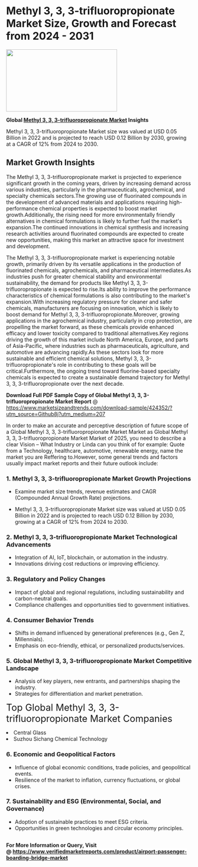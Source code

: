 <H1>Methyl 3, 3, 3-trifluoropropionate Market Size, Growth and Forecast from 2024 - 2031</H1><img class="aligncenter size-medium wp-image-584254" src="https://thirdeyenews.in/wp-content/uploads/2024/09/Global-Market-Research-300x168.jpeg" alt="" width="300" height="168" /><p><strong>Global&nbsp;<a href="https://www.marketsizeandtrends.com/download-sample/424352/?utm_source=Github8j?utm_medium=207">Methyl 3, 3, 3-trifluoropropionate Market</a> Insights</strong></p><p>Methyl 3, 3, 3-trifluoropropionate Market size was valued at USD 0.05 Billion in 2022 and is projected to reach USD 0.12 Billion by 2030, growing at a CAGR of 12% from 2024 to 2030.</p><p><h2>Market Growth Insights</h2> <p>The Methyl 3, 3, 3-trifluoropropionate market is projected to experience significant growth in the coming years, driven by increasing demand across various industries, particularly in the pharmaceuticals, agrochemical, and specialty chemicals sectors.The growing use of fluorinated compounds in the development of advanced materials and applications requiring high-performance chemical properties is expected to boost market growth.Additionally, the rising need for more environmentally friendly alternatives in chemical formulations is likely to further fuel the market's expansion.The continued innovations in chemical synthesis and increasing research activities around fluorinated compounds are expected to create new opportunities, making this market an attractive space for investment and development.</p> <p>The Methyl 3, 3, 3-trifluoropropionate market is experiencing notable growth, primarily driven by its versatile applications in the production of fluorinated chemicals, agrochemicals, and pharmaceutical intermediates.As industries push for greater chemical stability and environmental sustainability, the demand for products like Methyl 3, 3, 3-trifluoropropionate is expected to rise.Its ability to improve the performance characteristics of chemical formulations is also contributing to the market's expansion.With increasing regulatory pressure for cleaner and safer chemicals, manufacturers are focusing on innovation, which is likely to boost demand for Methyl 3, 3, 3-trifluoropropionate.Moreover, growing applications in the agrochemical industry, particularly in crop protection, are propelling the market forward, as these chemicals provide enhanced efficacy and lower toxicity compared to traditional alternatives.Key regions driving the growth of this market include North America, Europe, and parts of Asia-Pacific, where industries such as pharmaceuticals, agriculture, and automotive are advancing rapidly.As these sectors look for more sustainable and efficient chemical solutions, Methyl 3, 3, 3-trifluoropropionate's role in contributing to these goals will be critical.Furthermore, the ongoing trend toward fluorine-based specialty chemicals is expected to create a sustainable demand trajectory for Methyl 3, 3, 3-trifluoropropionate over the next decade.</p> <p><span class=""><strong>Download Full PDF Sample Copy of Global Methyl 3, 3, 3-trifluoropropionate Market Report</strong> @ <a href="https://www.marketsizeandtrends.com/download-sample/424352/?utm_source=Github8j?utm_medium=207" target="_blank">https://www.marketsizeandtrends.com/download-sample/424352/?utm_source=Github8j?utm_medium=207</a></span></p><p>In order to make an accurate and perceptive description of future scope of a Global&nbsp;Methyl 3, 3, 3-trifluoropropionate Market Market as Global&nbsp;Methyl 3, 3, 3-trifluoropropionate Market Market of 2025, you need to describe a clear Vision &ndash; What Industry or Linda can you think of for example: Quote from a Technology, healthcare, automotive, renewable energy, name the market you are Reffering to.However, some general trends and factors usually impact market reports and their future outlook include:</p><h3>1.&nbsp;<strong>Methyl 3, 3, 3-trifluoropropionate Market Growth Projections</strong></h3><ul><li>Examine market size trends, revenue estimates and CAGR (Compounded Annual Growth Rate) projections.</li><li><p>Methyl 3, 3, 3-trifluoropropionate Market size was valued at USD 0.05 Billion in 2022 and is projected to reach USD 0.12 Billion by 2030, growing at a CAGR of 12% from 2024 to 2030.</p></li></ul><h3>2.&nbsp;<strong>Methyl 3, 3, 3-trifluoropropionate Market Technological Advancements</strong></h3><ul><li>Integration of AI, IoT, blockchain, or automation in the industry.</li><li>Innovations driving cost reductions or improving efficiency.</li></ul><h3>3.&nbsp;<strong>Regulatory and Policy Changes</strong></h3><ul><li>Impact of global and regional regulations, including sustainability and carbon-neutral goals.</li><li>Compliance challenges and opportunities tied to government initiatives.</li></ul><h3>4.&nbsp;<strong>Consumer Behavior Trends</strong></h3><ul><li>Shifts in demand influenced by generational preferences (e.g., Gen Z, Millennials).</li><li>Emphasis on eco-friendly, ethical, or personalized products/services.</li></ul><h3>5.&nbsp;<strong>Global Methyl 3, 3, 3-trifluoropropionate Market Competitive Landscape</strong></h3><ul><li>Analysis of key players, new entrants, and partnerships shaping the industry.</li><li>Strategies for differentiation and market penetration.</li></ul><p data-pm-slice="1 1 []"><span style="color: inherit; font-family: inherit; font-size: 25px;">Top Global Methyl 3, 3, 3-trifluoropropionate Market Companies</span></p><div class="" data-test-id=""><p><li>Central Glass</li><li> Suzhou Sichang Chemical Technology</li></p></div><h3>6.&nbsp;<strong>Economic and Geopolitical Factors</strong></h3><ul><li>Influence of global economic conditions, trade policies, and geopolitical events.</li><li>Resilience of the market to inflation, currency fluctuations, or global crises.</li></ul><h3>7.&nbsp;<strong>Sustainability and ESG (Environmental, Social, and Governance)</strong></h3><ul><li>Adoption of sustainable practices to meet ESG criteria.</li><li>Opportunities in green technologies and circular economy principles.</li></ul><h2><strong style="font-size: 14px;">For More Information or Query, Visit @&nbsp;</strong><a style="background-color: #ffffff; font-size: 14px;" href="https://www.marketsizeandtrends.com/report/methyl-3-3-3-trifluoropropionate-market/" target="_blank">https://www.verifiedmarketreports.com/product/airport-passenger-boarding-bridge-market</a></h2>